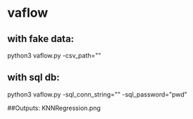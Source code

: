 # vaflow

## with fake data:
python3 vaflow.py -csv_path="<absolute file path>"

## with sql db:
python3 vaflow.py -sql_conn_string="<connection-string>" -sql_password="pwd"

##Outputs:
KNNRegression.png 
